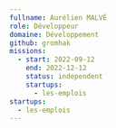 ```yaml
---
fullname: Aurélien MALVÉ
role: Développeur
domaine: Développement
github: gromhak
missions:
  - start: 2022-09-12
    end: 2022-12-12
    status: independent
    startups:
      - les-emplois
startups:
  - les-emplois
---
```

